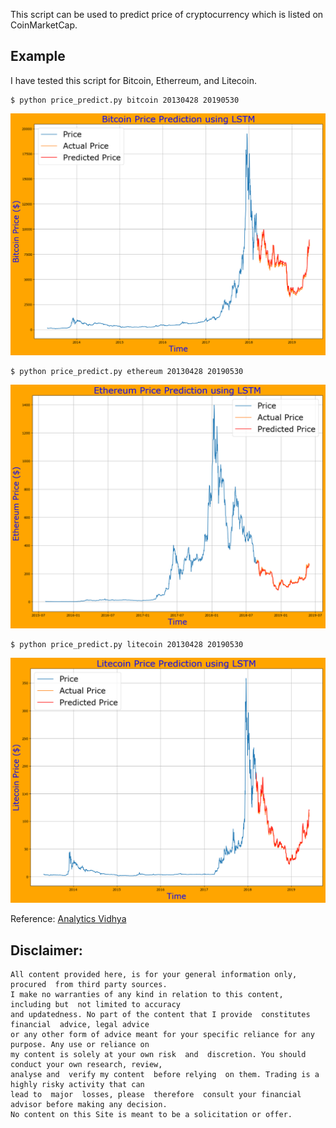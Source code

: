 This script can be used to predict price of cryptocurrency which is listed on CoinMarketCap. 

## Example 
I have tested this script for Bitcoin, Etherreum, and Litecoin. 
```
$ python price_predict.py bitcoin 20130428 20190530

```

![](results/lstm_price_bitcoin.png)

``` 
$ python price_predict.py ethereum 20130428 20190530

```
![](results/lstm_price_ethereum.png)

```
$ python price_predict.py litecoin 20130428 20190530

```

![](results/lstm_price_litecoin.png)


Reference: [Analytics Vidhya](https://www.analyticsvidhya.com/blog/2018/10/predicting-stock-price-machine-learningnd-deep-learning-techniques-python/)

## Disclaimer: 
```
All content provided here, is for your general information only, procured  from third party sources.
I make no warranties of any kind in relation to this content, including but  not limited to accuracy
and updatedness. No part of the content that I provide  constitutes  financial  advice, legal advice 
or any other form of advice meant for your specific reliance for any purpose. Any use or reliance on
my content is solely at your own risk  and  discretion. You should conduct your own research, review, 
analyse and  verify my content  before relying  on them. Trading is a highly risky activity that can 
lead to  major  losses, please  therefore  consult your financial advisor before making any decision.
No content on this Site is meant to be a solicitation or offer.
```
 